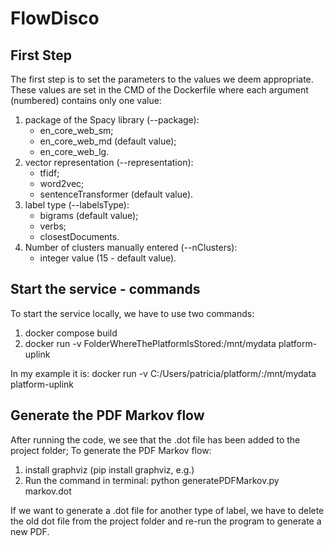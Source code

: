 # FlowDisco

## First Step

The first step is to set the parameters to the values we deem appropriate. 
These values are set in the CMD of the Dockerfile where each argument (numbered) 
contains only one value:
1. package of the Spacy library (--package):
    + en_core_web_sm; 
    + en_core_web_md (default value);
    + en_core_web_lg.
2. vector representation (--representation):
    + tfidf;
    + word2vec;
    + sentenceTransformer (default value).
3. label type (--labelsType):
    + bigrams (default value);
    + verbs;
    + closestDocuments.
4. Number of clusters manually entered (--nClusters):
    + integer value (15 - default value).

## Start the service - commands

To start the service locally, we have to use two commands:
1. docker compose build
2. docker run -v FolderWhereThePlatformIsStored:/mnt/mydata platform-uplink

In my example it is: docker run -v C:/Users/patricia/platform/:/mnt/mydata platform-uplink 

## Generate the PDF Markov flow

After running the code, we see that the .dot file has been added to the project folder;
To generate the PDF Markov flow:
1. install graphviz (pip install graphviz, e.g.)
2. Run the command in terminal: python generatePDFMarkov.py markov.dot

If we want to generate a .dot file for another type of label, we have to delete the old
dot file from the project folder and re-run the program to generate a new PDF.

